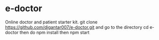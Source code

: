 # e-doctor
Online doctor and patient starter kit.
git clone https://github.com/digantar007/e-doctor.git and go to the directory
cd e-doctor then do 
npm install then
npm start

